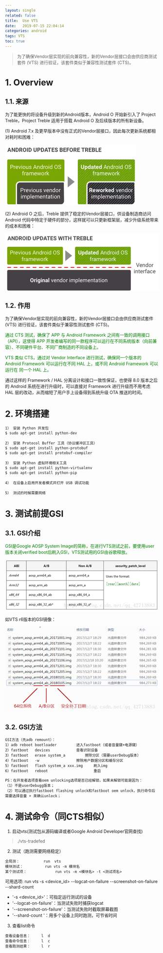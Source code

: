 ```yaml
---
layout: single
related: false
title:  Use VTS
date:   2019-07-15 22:04:14
categories: android
tags: VTS
toc: true
---
```


> 为了确保Vendor层实现的前向兼容性，新的Vendor层接口会由供应商测试套件 (VTS) 进行验证，该套件类似于兼容性测试套件 (CTS)。  

# 1. Overview

## 1.1. 来源
为了能更快的将设备升级到新的Android版本，Android O 开始新引入了 Project Treble，Project Treble 适用于搭载 Android O 及后续版本的所有新设备。 

(1) Android 7.x 及更早版本中没有正式的Vendor层接口，因此每次更新系统都相对耗时和困难：

![](../../assets/post/2019/2019-07-15-debug_VTS/VTS1.png)

(2) Android O 之后，Treble 提供了稳定的Vendor层接口，供设备制造商访问 Android 代码中特定于硬件的部分，这样就可以只更新框架层，减少升级系统带来的成本和困难：

![](../../assets/post/2019/2019-07-15-debug_VTS/VTS2.png)

## 1.2. 作用

为了确保Vendor层实现的前向兼容性，新的Vendor层接口会由供应商测试套件 (VTS) 进行验证，该套件类似于兼容性测试套件 (CTS)。  

<font color=green>通过 CTS 测试，确保了 APP 与 Android Framework 之间有一致的调用接口（API），这使得 APP 开发者编写的同一款程序可以运行在不同系统版本（向前兼容）、不同硬件平台、不同厂商制造的不同设备上。 

VTS 类似 CTS，通过对 Vendor Interface 进行测试，确保同一个版本的 Android Framework 可以运行在不同 HAL 上，或不同 Android Framework 可以运行在 同一个 HAL 上。</font>  

通过这样的 Framework / HAL 分离设计和接口一致性保证，也使得 8.0 版本之后的 Android 系统在进行升级时，可以直接对 Framework 进行升级而不用考虑 HAL 层的改动，从而缩短了用户手上设备得到系统升级 OTA 推送的时间。 

# 2. 环境搭建

```shell
1） 安装 Python 开发包
$ sudo apt-get install python-dev

2） 安装 Protocol Buffer 工具（协议缓冲区工具）
$ sudo apt-get install python-protobuf
$ sudo apt-get install protobuf-compiler

3） 安装 Python 虚拟环境相关工具
$ sudo apt-get install python-virtualenv
$ sudo apt-get install python-pip

4） 在设备上启用开发者模式并打开 USB 调试功能 

5） 测试的时候需要网络
```

# 3. 测试前提GSI

## 3.1. GSI介绍
<font color=green>GSI是Google AOSP System Image的简称，在进行VTS测试之前，要使用user版本关闭verified boot后刷入GSI，VTS测试用的GSI由谷歌释放。</font>

![](../../assets/post/2019/2019-07-15-debug_VTS/VTS3.png)

如VTS r6版本的GSI镜像：

![](../../assets/post/2019/2019-07-15-debug_VTS/VTS4.png)

## 3.2. GSI方法

```shell
GSI方法（先adb remount）：
1）adb reboot bootloader  		进入fastboot（或者音量键+电源键）
2）fastboot   devices  			查看识别设备 
3）fastboot   erase system_a  		擦除分区（需要userDebug版本）
4）fastboot   -w					擦除用户数据分区和缓存分区
5）fastboot   flash system_a xxx.img		刷入img
6）fastboot   reboot						重启
```

```shell
PS：在开发者选项查看oem unlocking选项是否已经解锁，如果未解锁可能是因为：
（1）不是userDebugg版本；	
（2）可以通过执行fastboot flashing unlock和fastboot oem unlock，执行命令后需要选择音量 + 来确认unlock；
```

# 4. 测试命令（同CTS相似）
1. 启动vts(测试包从源码编译或者Google Android Developer官网查找)
> ./vts-tradefed

2. 测试（跑测需要网络稳定）

```shell
全局测：  		   run  vts
模块测试： 		   run vts -m 模块名
某个测试项：	           run vts -m <模块名> -t <测试项名>
```

可用选项:
run vts -s <device_id> --logcat-on-failure --screenshot-on-failure --shard-count <shards>

+ '-s <device_id>'：可指定运行测试的设备
+ '--logcat-on-failure'：当测试失败时捕获logcat
+ '--screenshot-on-failure'：当测试失败时截取屏幕截图
+ '--shard-count <shards>'：用多个设备上同时跑测，可节省时间

3. 查看list命令

```shell
查看设备信息：		l  d
查看命令信息：		l  c
查看跑测结果：		l  r
```